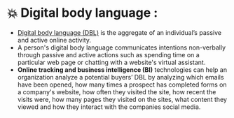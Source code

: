 # :boom: Digital body language :
* [Digital body language (DBL)](https://whatis.techtarget.com/definition/digital-body-language-DBL) is the aggregate of an individual’s passive and active online activity. 
* A person's digital body language communicates intentions non-verbally through passive and active actions such as spending time on a particular web page or chatting with a website's virtual assistant.
* **Online tracking and business intelligence (BI)** technologies can help an organization analyze a potential buyers’ DBL by analyzing which emails have been opened, how many times a prospect has completed forms on a company's website, how often they visited the site, how recent the visits were, how many pages they visited on the sites, what content they viewed and how they interact with the companies social media.
